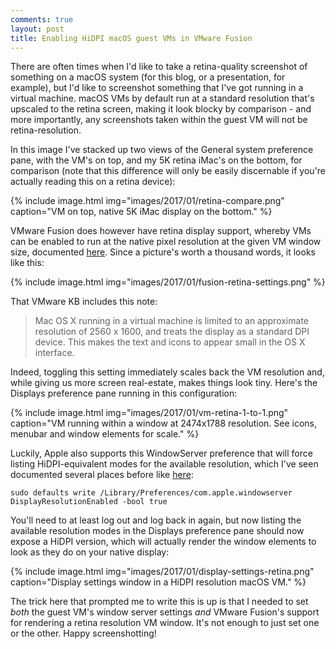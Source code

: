 ```yaml
---
comments: true
layout: post
title: Enabling HiDPI macOS guest VMs in VMware Fusion
---
```


There are often times when I'd like to take a retina-quality screenshot of something on a macOS system (for this blog, or a presentation, for example), but I'd like to screenshot something that I've got running in a virtual machine. macOS VMs by default run at a standard resolution that's upscaled to the retina screen, making it look blocky by comparison - and more importantly, any screenshots taken within the guest VM will not be retina-resolution.

In this image I've stacked up two views of the General system preference pane, with the VM's on top, and my 5K retina iMac's on the bottom, for comparison (note that this difference will only be easily discernable if you're actually reading this on a retina device):

{% include image.html
  img="images/2017/01/retina-compare.png"
  caption="VM on top, native 5K iMac display on the bottom."
%}

VMware Fusion does however have retina display support, whereby VMs can be enabled to run at the native pixel resolution at the given VM window size, documented [here](https://kb.vmware.com/selfservice/microsites/search.do?language=en_US&cmd=displayKC&externalId=2034670). Since a picture's worth a thousand words, it looks like this:

{% include image.html
  img="images/2017/01/fusion-retina-settings.png"
%}

That VMware KB includes this note:

> Mac OS X running in a virtual machine is limited to an approximate resolution of 2560 x 1600, and treats the display as a standard DPI device. This makes the text and icons to appear small in the OS X interface.

Indeed, toggling this setting immediately scales back the VM resolution and, while giving us more screen real-estate, makes things look tiny. Here's the Displays preference pane running in this configuration:

{% include image.html
  img="images/2017/01/vm-retina-1-to-1.png"
  caption="VM running within a window at 2474x1788 resolution. See icons, menubar and window elements for scale."
%}

Luckily, Apple also supports this WindowServer preference that will force listing HiDPI-equivalent modes for the available resolution, which I've seen documented several places before like [here](https://www.tekrevue.com/tip/hidpi-mode-os-x/):

`sudo defaults write /Library/Preferences/com.apple.windowserver DisplayResolutionEnabled -bool true`

You'll need to at least log out and log back in again, but now listing the available resolution modes in the Displays preference pane should now expose a HiDPI version, which will actually render the window elements to look as they do on your native display:

{% include image.html
  img="images/2017/01/display-settings-retina.png"
  caption="Display settings window in a HiDPI resolution macOS VM."
%}

The trick here that prompted me to write this is up is that I needed to set _both_ the guest VM's window server settings _and_ VMware Fusion's support for rendering a retina resolution VM window. It's not enough to just set one or the other. Happy screenshotting!
